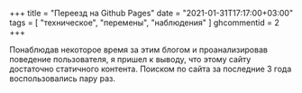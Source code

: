 +++
title = "Переезд на Github Pages"
date = "2021-01-31T17:17:00+03:00"
tags = [
    "техническое",
    "перемены",
    "наблюдения"
]
ghcommentid = 2
+++

Понаблюдав некоторое время за этим блогом и проанализировав поведение пользователя, я пришел к выводу, что этому сайту достаточно статичного контента. Поиском по сайта за последние 3 года воспользовались пару раз.
